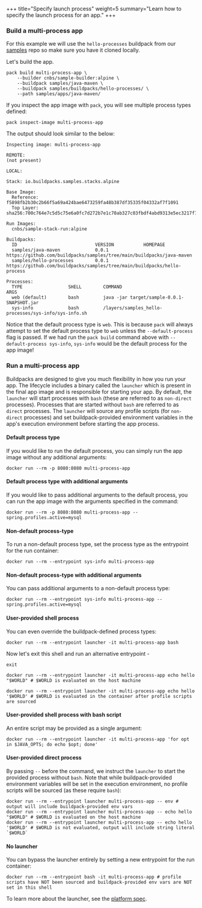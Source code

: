 +++
title="Specify launch process"
weight=5
summary="Learn how to specify the launch process for an app."
+++

<!--+- `
# Specify launch process

Learn how to specify the launch process for an app.
`+-->

### Build a multi-process app

For this example we will use the `hello-processes` buildpack from our [samples][samples] repo so make sure you have it cloned locally.

Let's build the app.
```
pack build multi-process-app \
    --builder cnbs/sample-builder:alpine \
    --buildpack samples/java-maven \
    --buildpack samples/buildpacks/hello-processes/ \
    --path samples/apps/java-maven/
```
<!--+- "{{execute}}"+-->

If you inspect the app image with `pack`, you will see multiple process types defined:

```
pack inspect-image multi-process-app
```
<!--+- "{{execute}}"+-->

The output should look similar to the below:

```
Inspecting image: multi-process-app

REMOTE:
(not present)

LOCAL:

Stack: io.buildpacks.samples.stacks.alpine

Base Image:
  Reference: f5898fb2b30c2b66f5a69a424bae6473259fa48b387df35335f04332af7f1091
  Top Layer: sha256:700c764e7c5d5c75e6a0fc7d272b7e1c70ab327c03fbdf4abd9313e5ec3217f7

Run Images:
  cnbs/sample-stack-run:alpine

Buildpacks:
  ID                             VERSION           HOMEPAGE
  samples/java-maven             0.0.1             https://github.com/buildpacks/samples/tree/main/buildpacks/java-maven
  samples/hello-processes        0.0.1             https://github.com/buildpacks/samples/tree/main/buildpacks/hello-process

Processes:
  TYPE                 SHELL        COMMAND                                                     ARGS
  web (default)        bash         java -jar target/sample-0.0.1-SNAPSHOT.jar
  sys-info             bash         /layers/samples_hello-processes/sys-info/sys-info.sh
```

Notice that the default process type is `web`. This is because `pack` will always attempt to set the default process type to `web` unless the `--default-process` flag is passed.
If we had run the `pack build` command above with `--default-process sys-info`, `sys-info` would be the default process for the app image!

### Run a multi-process app

Buildpacks are designed to give you much flexibility in how you run your app. The lifecycle includes a binary called the `launcher` which is present in the final app image and is responsible for starting your app.
By default, the `launcher` will start processes with `bash` (these are referred to as `non-direct` processes). Processes that are started without `bash` are referred to as `direct` processes.
The `launcher` will source any profile scripts (for `non-direct` processes) and set buildpack-provided environment variables in the app's execution environment before starting the app process.

#### Default process type

If you would like to run the default process, you can simply run the app image without any additional arguments:

```
docker run --rm -p 8080:8080 multi-process-app
```
<!--+- "{{execute}}"+-->

#### Default process type with additional arguments

If you would like to pass additional arguments to the default process, you can run the app image with the arguments specified in the command:

```
docker run --rm -p 8080:8080 multi-process-app --spring.profiles.active=mysql
```
<!--+- "{{execute interrupt}}"+-->

#### Non-default process-type

To run a non-default process type, set the process type as the entrypoint for the run container:

```
docker run --rm --entrypoint sys-info multi-process-app
```
<!--+- "{{execute interrupt}}"+-->

#### Non-default process-type with additional arguments

You can pass additional arguments to a non-default process type:

```
docker run --rm --entrypoint sys-info multi-process-app --spring.profiles.active=mysql
```
<!--+- "{{execute interrupt}}"+-->

#### User-provided shell process

You can even override the buildpack-defined process types:

```
docker run --rm --entrypoint launcher -it multi-process-app bash
```
<!--+- "{{execute interrupt}}"+-->

Now let's exit this shell and run an alternative entrypoint - 
```
exit
```
<!--+- "{{execute interrupt}}"+-->
```
docker run --rm --entrypoint launcher -it multi-process-app echo hello "$WORLD" # $WORLD is evaluated on the host machine
```
<!--+- "{{execute interrupt}}"+-->
```
docker run --rm --entrypoint launcher -it multi-process-app echo hello '$WORLD' # $WORLD is evaluated in the container after profile scripts are sourced
```
<!--+- "{{execute interrupt}}"+-->

#### User-provided shell process with bash script

An entire script may be provided as a single argument:

```
docker run --rm --entrypoint launcher -it multi-process-app 'for opt in $JAVA_OPTS; do echo $opt; done'
```
<!--+- "{{execute interrupt}}"+-->

#### User-provided direct process

By passing `--` before the command, we instruct the `launcher` to start the provided process without `bash`.
Note that while buildpack-provided environment variables will be set in the execution environment, no profile scripts will be sourced (as these require `bash`):

```
docker run --rm --entrypoint launcher multi-process-app -- env # output will include buildpack-provided env vars
docker run --rm --entrypoint launcher multi-process-app -- echo hello "$WORLD" # $WORLD is evaluated on the host machine
docker run --rm --entrypoint launcher multi-process-app -- echo hello '$WORLD' # $WORLD is not evaluated, output will include string literal `$WORLD`
```

#### No launcher

You can bypass the launcher entirely by setting a new entrypoint for the run container:

```
docker run --rm --entrypoint bash -it multi-process-app # profile scripts have NOT been sourced and buildpack-provided env vars are NOT set in this shell
```
<!--+- "{{execute interrupt}}"+-->

To learn more about the launcher, see the [platform spec](https://github.com/buildpacks/spec/blob/main/platform.md#launcher).

[samples]: https://github.com/buildpacks/samples